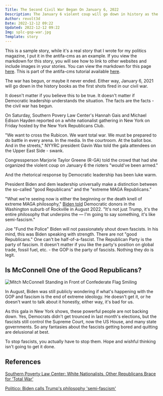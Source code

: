 ```yaml
---
Title: The Second Civil War Began On January 6, 2022
Description: The January 6 violent coup will go down in history as the first shots fired in this country's second civil war.
Author: revolt3d
Date: 2022-12-12 09:22
Updated: 2022-12-12 09:22
Img: splc-gop-war.jpg
Template: story
---
```


This is a sample story, while it's a real story that I wrote for my politics magazine, I put it in the antifa-cms as an example. If you view the markdown for this story, you will see how to link to other websites and include images in your stories. You can view the markdown for this page [here](https://github.com/revolt3d/antifa-cms/blob/main/content/story/12122022-all-out-war-jan-6.md?plain=1). This is part of the antifa-cms tutorial available [here](https://github.com/revolt3d/antifa-cms/blob/main/README.md).

The war has begun, or maybe it never ended. Either way, January 6, 2021 will go down in the history books as the first shots fired in our civil war.

It doesn't matter if you believe this to be true. It doesn't matter if Democratic leadership understands the situation. The facts are the facts - the civil war has begun.

On Saturday, Southern Povery Law Center's Hannah Gais and Michael Edison Hayden reported on a white nationalist gathering in New York on Friday hosted by the New York Republicans Club.

"We want to cross the Rubicon. We want total war. We must be prepared to do battle in every arena. In the media. In the courtroom. At the ballot box. And in the streets," NYYRC president Gavin Wax told the gala attendees on the Upper East Side - swank.

Congressperson Marjorie Taylor Greene (R-GA) told the crowd that had she organized the violent coup on January 6 the rioters "would've been armed."

And the rhetorical response by Democratic leadership has been luke warm.

President Biden and dem leadership universally make a distinction between the so-called "good Republicans" and the "extreme MAGA Republicans." 

"What we're seeing now is either the beginning or the death knell of extreme MAGA philosophy," [Biden told](https://www.politico.com/news/2022/08/25/biden-trump-philosophy-semi-fascism-00053831) Democratic donors in the Washington suburb of Rockville in August 2022. "It's not just Trump, it's the entire philosophy that underpins the — I'm going to say something, it's like semi-fascism."

Joe "Fund the Police" Biden will not passionately shout down fascists. In his mind, this was Biden speaking with strength. There are not "good Republicans." One can't be half-of-a-fascist. The Republican Party is the party of fascism. It doesn't matter if you like the party's position on global trade, fossil fuel, etc. - the GOP is the party of fascists. Nothing they do is legit.

## Is McConnell One of the Good Republicans?

![Mitch McConnell Standing in Front of Confederate Flag Smiling](%assets_url%/mcconnell-confederate-flag.jpg)

In August, Biden was still publicly wondering if what's happening with the GOP and fascism is the end of extreme ideology. He doesn't get it, or he doesn't want to talk about it honestly, either way, it's bad for us. 

As this gala in New York shows, these powerful people are not backing down. Yes, Democrats didn't get trounced in last month's elections, but the fascists still control the Supreme Court, now the US House, and many state governments. So any fantasies about the fascists getting bored and quitting are delusional at best. 

To stop fascists, you actually have to stop them. Hope and wishful thinking isn't going to get it done.

## References
[Southern Poverty Law Center: White Nationalists, Other Republicans Brace for ‘Total War’](https://www.splcenter.org/hatewatch/2022/12/11/white-nationalists-other-republicans-brace-total-war)

[Politico: Biden calls Trump's philosophy 'semi-fascism'](https://www.politico.com/news/2022/08/25/biden-trump-philosophy-semi-fascism-00053831)